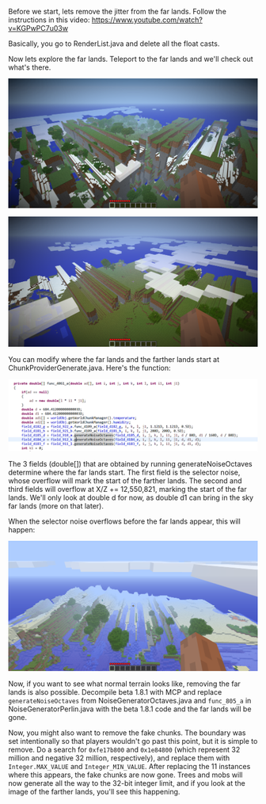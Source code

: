 Before we start, lets remove the jitter from the far lands. Follow the instructions in this video: https://www.youtube.com/watch?v=KGPwPC7u03w

Basically, you go to RenderList.java and delete all the float casts.

Now lets explore the far lands. Teleport to the far lands and we'll check out what's there.

![FarLands](https://raw.githubusercontent.com/ThisTestUser/FarLandsChronicles/master/assets/Ch1/FarLands.png)

![FartherLands](https://raw.githubusercontent.com/ThisTestUser/FarLandsChronicles/master/assets/Ch1/FartherLands.png)

You can modify where the far lands and the farther lands start at ChunkProviderGenerate.java. Here's the function:

![NoiseGenerator](https://raw.githubusercontent.com/ThisTestUser/FarLandsChronicles/master/assets/Ch1/NoiseGenerator.png)

The 3 fields (double[]) that are obtained by running generateNoiseOctaves determine where the far lands start. The first field is the selector noise, whose overflow will mark the start of the farther lands. The second and third fields will overflow at X/Z += 12,550,821, marking the start of the far lands. We'll only look at double d for now, as double d1 can bring in the sky far lands (more on that later).

When the selector noise overflows before the far lands appear, this will happen:

![Selector](https://raw.githubusercontent.com/ThisTestUser/FarLandsChronicles/master/assets/Ch1/Selector.png)

Now, if you want to see what normal terrain looks like, removing the far lands is also possible. Decompile beta 1.8.1 with MCP and replace `generateNoiseOctaves` from NoiseGeneratorOctaves.java and `func_805_a` in NoiseGeneratorPerlin.java with the beta 1.8.1 code and the far lands will be gone.

Now, you might also want to remove the fake chunks. The boundary was set intentionally so that players wouldn't go past this point, but it is simple to remove. Do a search for `0xfe17b800` and `0x1e84800` (which represent 32 million and negative 32 million, respectively), and replace them with `Integer.MAX_VALUE` and `Integer_MIN_VALUE`. After replacing the 11 instances where this appears, the fake chunks are now gone. Trees and mobs will now generate all the way to the 32-bit integer limit, and if you look at the image of the farther lands, you'll see this happening.